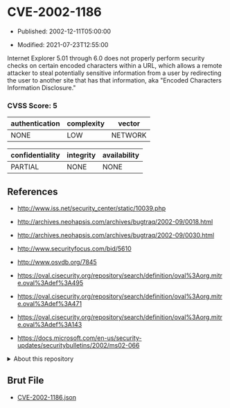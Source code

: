 # CVE-2002-1186

- Published: 2002-12-11T05:00:00

- Modified: 2021-07-23T12:55:00

Internet Explorer 5.01 through 6.0 does not properly perform security checks on certain encoded characters within a URL, which allows a remote attacker to steal potentially sensitive information from a user by redirecting the user to another site that has that information, aka "Encoded Characters Information Disclosure."

### CVSS Score: **5**

| authentication | complexity | vector |
| --- | --- | --- |
| NONE | LOW | NETWORK |

| confidentiality | integrity | availability |
| --- | --- | --- |
| PARTIAL | NONE | NONE |

## References

* http://www.iss.net/security_center/static/10039.php

* http://archives.neohapsis.com/archives/bugtraq/2002-09/0018.html

* http://archives.neohapsis.com/archives/bugtraq/2002-09/0030.html

* http://www.securityfocus.com/bid/5610

* http://www.osvdb.org/7845

* https://oval.cisecurity.org/repository/search/definition/oval%3Aorg.mitre.oval%3Adef%3A495

* https://oval.cisecurity.org/repository/search/definition/oval%3Aorg.mitre.oval%3Adef%3A471

* https://oval.cisecurity.org/repository/search/definition/oval%3Aorg.mitre.oval%3Adef%3A143

* https://docs.microsoft.com/en-us/security-updates/securitybulletins/2002/ms02-066

<details>
<summary>About this repository</summary> 

  This repository is part of the project [Live Hack CVE](https://github.com/Live-Hack-CVE). Main website can be found [www.live-hack.org](https://www.live-hack.org) 
  
  Made by [Sn0wAlice](https://github.com/Sn0wAlice) for the people that care about security and need to have a feed of the latest CVEs. Hope you enjoy it, don't forget to star the repo and follow me on [Twitter](https://twitter.com/Sn0wAlice) and [Github](https://github.com/Sn0wAlice). And that is my [personnal website](https://www.alice-snow.me/)

  - [Home Page](https://github.com/Live-Hack-CVE)
  - [Framework](https://github.com/Live-Hack-CVE/cve-framework)
  - [CVE database](https://github.com/Live-Hack-CVE/full_database)
  - [Changelog](https://github.com/Live-Hack-CVE/Changelog)
</details>

## Brut File

* [CVE-2002-1186.json](https://raw.githubusercontent.com/Live-Hack-CVE/full_database/main/cves/2002/CVE-2002-1186.json)

